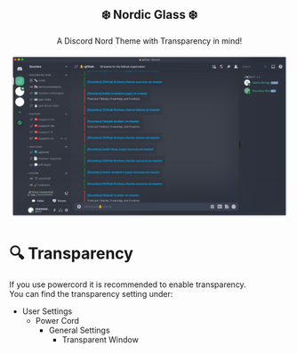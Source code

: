 <div align="center" justify="center">

<h2> ❄️ Nordic Glass ❄️ </h2>

A Discord Nord Theme with Transparency in mind!

<img src="assets/screenshot.png">

</div>

# 🔍 Transparency

If you use powercord it is recommended to enable transparency.  
You can find the transparency setting under:

- User Settings
  - Power Cord
    - General Settings
      - Transparent Window